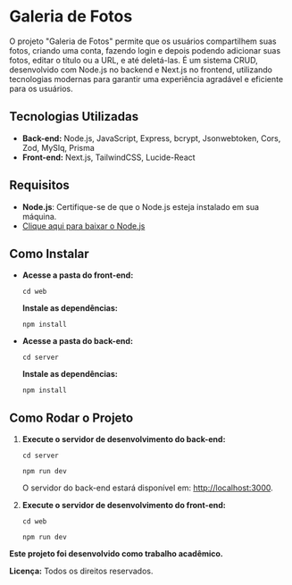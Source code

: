 <h1>Galeria de Fotos</h1>

<p>O projeto "Galeria de Fotos" permite que os usuários compartilhem suas fotos, criando uma conta, fazendo login e depois podendo adicionar suas fotos, editar o título ou a URL, e até deletá-las. É um sistema CRUD, desenvolvido com Node.js no backend e Next.js no frontend, utilizando tecnologias modernas para garantir uma experiência agradável e eficiente para os usuários.</p>

<h2>Tecnologias Utilizadas</h2>
<ul>
    <li><strong>Back-end:</strong> Node.js, JavaScript, Express, bcrypt, Jsonwebtoken, Cors, Zod, MySlq, Prisma</li>
    <li><strong>Front-end:</strong> Next.js, TailwindCSS, Lucide-React</li>
</ul>

<h2>Requisitos</h2>
<ul>
    <li><strong>Node.js</strong>: Certifique-se de que o Node.js esteja instalado em sua máquina.</li>
    <li><a href="https://nodejs.org/en/download/" target="_blank">Clique aqui para baixar o Node.js</a></li>
</ul>

<h2>Como Instalar</h2>
<ul>
    <li><strong>Acesse a pasta do front-end:</strong>
        <pre><code>cd web</code></pre>
        <strong>Instale as dependências:</strong>
        <pre><code>npm install</code></pre>
    </li>
    <li><strong>Acesse a pasta do back-end:</strong>
        <pre><code>cd server</code></pre>
        <strong>Instale as dependências:</strong>
        <pre><code>npm install</code></pre>
    </li>
</ul>

<h2>Como Rodar o Projeto</h2>
<ol>
    <li><strong>Execute o servidor de desenvolvimento do back-end:</strong>
    <pre><code>cd server</code></pre>
    <pre><code>npm run dev</code></pre>
    <p>O servidor do back-end estará disponível em: 
        <a href="http://localhost:3000" target="_blank">http://localhost:3000</a>.</p>
    </li>
        
<li><strong>Execute o servidor de desenvolvimento do front-end:</strong>
    <pre><code>cd web</code></pre>
    <pre><code>npm run dev</code></pre>
</li>
</ol>

<strong>Este projeto foi desenvolvido como trabalho acadêmico.</strong>

<p><strong>Licença:</strong> Todos os direitos reservados.</p>
